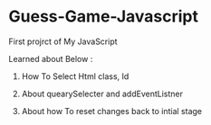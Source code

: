 # Guess-Game-Javascript

First projrct of My JavaScript

Learned about Below : 

1. How To Select Html class, Id

2. About quearySelecter and addEventListner 

3. About how To reset changes back to intial stage
